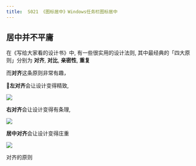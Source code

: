 ```yaml
---
title:  S021 《图标居中》Windows任务栏图标居中
---
```


## 居中并不平庸

在《写给大家看的设计书》中, 有一些很实用的设计法则, 其中最经典的「四大原则」分别为 **对齐**, **对比**, **亲密性**, **重复**

而**对齐**这条原则非常有趣，

**左对齐**会让设计变得精致, 

![](https://www.v2fy.com/asset/soft-000021-center/left.png)

**右对齐**会让设计变得有条理, 

![](https://www.v2fy.com/asset/soft-000021-center/right.png)

**居中对齐**会让设计变得庄重

![](https://www.v2fy.com/asset/soft-000021-center/center.png)


对齐的原则


